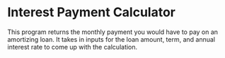 # Interest Payment Calculator

This program returns the monthly payment you would have to pay on an amortizing loan. It takes in inputs for the loan amount, term, and annual interest rate to come up with the calculation.
